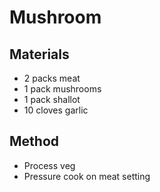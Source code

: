 # Mushroom
## Materials
* 2 packs meat
* 1 pack mushrooms
* 1 pack shallot
* 10 cloves garlic

## Method
* Process veg
* Pressure cook on meat setting
